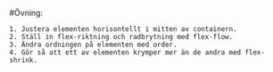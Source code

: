 #Övning:


    1. Justera elementen horisontellt i mitten av containern.
    2. Ställ in flex-riktning och radbrytning med flex-flow.
    3. Ändra ordningen på elementen med order.
    4. Gör så att ett av elementen krymper mer än de andra med flex-shrink.